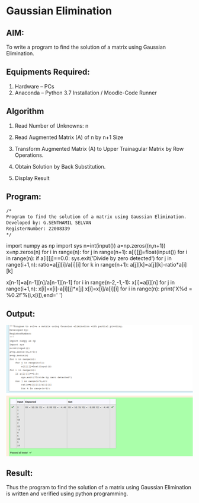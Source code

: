 # Gaussian Elimination

## AIM:
To write a program to find the solution of a matrix using Gaussian Elimination.

## Equipments Required:
1. Hardware – PCs
2. Anaconda – Python 3.7 Installation / Moodle-Code Runner

## Algorithm

1. Read Number of Unknowns: n

2. Read Augmented Matrix (A) of n by n+1 Size

3. Transform Augmented Matrix (A) 
   to Upper Trainagular Matrix by Row Operations.

4. Obtain Solution by Back Substitution.

5. Display Result 

## Program:
```
/*
Program to find the solution of a matrix using Gaussian Elimination.
Developed by: G.SENTHAMIL SELVAN
RegisterNumber: 22008339
*/
```
import numpy as np
import sys
n=int(input())
a=np.zeros((n,n+1))
x=np.zeros(n)
for i in range(n):
    for j in range(n+1):
        a[i][j]=float(input())
for i in range(n):
    if a[i][j]==0.0:
        sys.exit('Divide by zero detected')
    for j in range(i+1,n):
        ratio=a[j][i]/a[i][i]
        for k in range(n+1):
            a[j][k]=a[j][k]-ratio*a[i][k]
            
x[n-1]=a[n-1][n]/a[n-1][n-1]
for i in range(n-2,-1,-1):
    x[i]=a[i][n]
    for j in range(i+1,n):
        x[i]=x[i]-a[i][j]*x[j]
    x[i]=x[i]/a[i][i]
for i in range(n):
    print('X%d = %0.2f'%(i,x[i]),end=' ')

## Output:
![](gaussian.png)


## Result:
Thus the program to find the solution of a matrix using Gaussian Elimination is written and verified using python programming.

